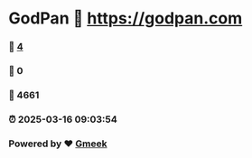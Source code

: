 # GodPan :link: https://godpan.com 
### :page_facing_up: [4](https://godpan.com/tag.html) 
### :speech_balloon: 0 
### :hibiscus: 4661 
### :alarm_clock: 2025-03-16 09:03:54 
### Powered by :heart: [Gmeek](https://github.com/Meekdai/Gmeek)
